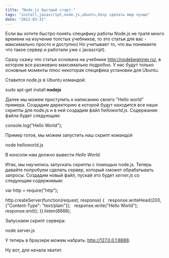 ```yaml
---
title: "Node.js быстрый старт."
tags: "install,javascript,node.js,ubuntu,Хочу сделать мир лучше"
date: "2012-03-31"
---
```


Если вы хотите быстро понять специфику работы Node.js не тратя много времени на изучение толстых учебников, то это статья для вас - максимально просто и доступно( Но учитывает то, что вы понимаете что такое сервер и работали уже с javascript).

Сразу скажу что статья основана на учебнике http://nodebeginner.ru/, в котором все разжевано максимально подробно. У нас будут только основные моменты плюс некоторая специфика установки для Ubuntu.

Ставится node.js в Ubuntu командой:

sudo apt-get install **nodejs**

Далее мы можем приступить к написанию своего "Hello world" примера. Создадим директорию в которой будут находится все наши скрипты для node.js и в ней создадим файл _helloworld.js_. Содержание файла будет следующим:

console.log("Hello World");

Пример готов, мы можем запустить наш скрипт командой

node helloworld.js

В консоли нам должно вывести _Hello World_.

Итак, мы научились запускать скрипты с помощью node.js. Теперь давайте попробуем сделать сервер, который сможет обрабатывать запросы. Создадим новый файл, пускай это будет _server.js_ со следующим содержимым:

var http = require("http");

http.createServer(function(request, response) {
  response.writeHead(200, {"Content-Type": "text/plain"});
  response.write("Hello World");
  response.end();
}).listen(8888);

Запускаем скрипт сервера:

node server.js

У теперь в браузере можем набрать: http://127.0.0.1:8888.

Ну вот, для начала хватит.
